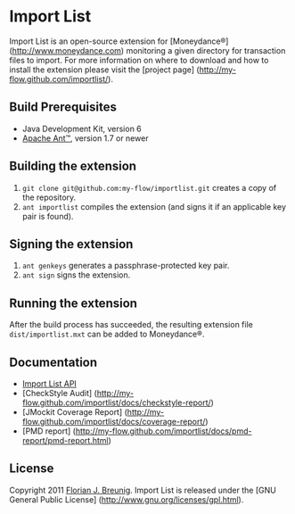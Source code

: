 Import List
===========

Import List is an open-source extension for [Moneydance®]
(http://www.moneydance.com) monitoring a given directory for transaction files 
to import. For more information on where to download and how to install the 
extension please visit the [project page]
(http://my-flow.github.com/importlist/).

Build Prerequisites
-------------------
* Java Development Kit, version 6
* [Apache Ant™](http://ant.apache.org), version 1.7 or newer

Building the extension
----------------------
1. `git clone git@github.com:my-flow/importlist.git` creates a copy of the 
repository.
2. `ant importlist` compiles the extension (and signs it if an applicable key 
pair is found).

Signing the extension
---------------------
1. `ant genkeys` generates a passphrase-protected key pair.
2. `ant sign` signs the extension.

Running the extension
---------------------
After the build process has succeeded, the resulting extension file 
`dist/importlist.mxt` can be added to Moneydance®.

Documentation
-------------
* [Import List API](http://my-flow.github.com/importlist/docs/api/)
* [CheckStyle Audit]
(http://my-flow.github.com/importlist/docs/checkstyle-report/)
* [JMockit Coverage Report]
(http://my-flow.github.com/importlist/docs/coverage-report/)
* [PMD report]
(http://my-flow.github.com/importlist/docs/pmd-report/pmd-report.html)

License
-------
Copyright 2011 [Florian J. Breunig](http://www.my-flow.com). Import List is 
released under the [GNU General Public License]
(http://www.gnu.org/licenses/gpl.html).
